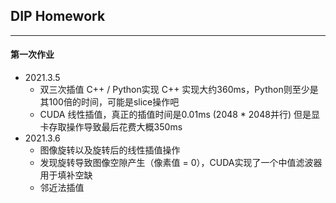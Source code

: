 ## DIP Homework
---
#### 第一次作业
- 2021.3.5
    - 双三次插值 C++ / Python实现 C++ 实现大约360ms，Python则至少是其100倍的时间，可能是slice操作吧
    - CUDA 线性插值，真正的插值时间是0.01ms (2048 * 2048并行) 但是显卡存取操作导致最后花费大概350ms
- 2021.3.6
    - 图像旋转以及旋转后的线性插值操作
    - 发现旋转导致图像空隙产生（像素值 = 0），CUDA实现了一个中值滤波器用于填补空缺
    - 邻近法插值